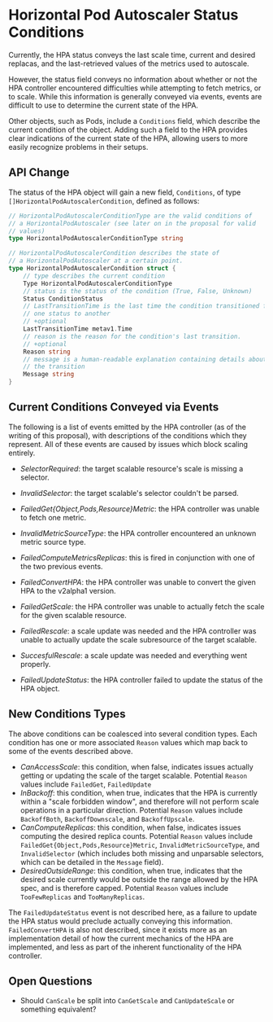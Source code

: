 Horizontal Pod Autoscaler Status Conditions
===========================================

Currently, the HPA status conveys the last scale time, current and desired
replacas, and the last-retrieved values of the metrics used to autoscale.

However, the status field conveys no information about whether or not the
HPA controller encountered difficulties while attempting to fetch metrics,
or to scale.  While this information is generally conveyed via events,
events are difficult to use to determine the current state of the HPA.

Other objects, such as Pods, include a `Conditions` field, which describe
the current condition of the object.  Adding such a field to the HPA
provides clear indications of the current state of the HPA, allowing users
to more easily recognize problems in their setups.

API Change
----------

The status of the HPA object will gain a new field, `Conditions`, of type
`[]HorizontalPodAutoscalerCondition`, defined as follows:

```go
// HorizontalPodAutoscalerConditionType are the valid conditions of
// a HorizontalPodAutoscaler (see later on in the proposal for valid
// values)
type HorizontalPodAutoscalerConditionType string

// HorizontalPodAutoscalerCondition describes the state of
// a HorizontalPodAutoscaler at a certain point.
type HorizontalPodAutoscalerCondition struct {
    // type describes the current condition
    Type HorizontalPodAutoscalerConditionType
    // status is the status of the condition (True, False, Unknown)
    Status ConditionStatus
    // LastTransitionTime is the last time the condition transitioned from
    // one status to another
    // +optional
    LastTransitionTime metav1.Time
    // reason is the reason for the condition's last transition.
    // +optional
    Reason string
    // message is a human-readable explanation containing details about
    // the transition
    Message string
}
```

Current Conditions Conveyed via Events
--------------------------------------

The following is a list of events emitted by the HPA controller (as of the
writing of this proposal), with descriptions of the conditions which they
represent.  All of these events are caused by issues which block scaling
entirely.

- *SelectorRequired*: the target scalable resource's scale is missing
  a selector.

- *InvalidSelector*: the target scalable's selector couldn't be parsed.

- *FailedGet{Object,Pods,Resource}Metric*: the HPA controller was unable
  to fetch one metric.

- *InvalidMetricSourceType*: the HPA controller encountered an unknown
  metric source type.

- *FailedComputeMetricsReplicas*: this is fired in conjunction with one of
  the two previous events.

- *FailedConvertHPA*: the HPA controller was unable to convert the given
  HPA to the v2alpha1 version.

- *FailedGetScale*: the HPA controller was unable to actually fetch the
  scale for the given scalable resource.

- *FailedRescale*: a scale update was needed and the HPA controller was
  unable to actually update the scale subresource of the target scalable.

- *SuccesfulRescale*: a scale update was needed and everything went
  properly.

- *FailedUpdateStatus*: the HPA controller failed to update the status of
  the HPA object.

New Conditions Types
--------------------

The above conditions can be coalesced into several condition types. Each
condition has one or more associated `Reason` values which map back to
some of the events described above.

- *CanAccessScale*: this condition, when false, indicates issues actually
  getting or updating the scale of the target scalable.  Potential
  `Reason` values include `FailedGet`, `FailedUpdate`
- *InBackoff*: this condition, when true, indicates that the HPA is
  currently within a "scale forbidden window", and therefore will not
  perform scale operations in a particular direction.  Potential `Reason`
  values include `BackoffBoth`, `BackoffDownscale`, and `BackoffUpscale`.
- *CanComputeReplicas*: this condition, when false, indicates issues
  computing the desired replica counts.  Potential `Reason` values include
  `FailedGet{Object,Pods,Resource}Metric`, `InvalidMetricSourceType`, and
  `InvalidSelector` (which includes both missing and unparsable selectors,
  which can be detailed in the `Message` field).
- *DesiredOutsideRange*: this condition, when true, indicates that the
  desired scale currently would be outside the range allowed by the HPA
  spec, and is therefore capped.  Potential `Reason` values include
  `TooFewReplicas` and `TooManyReplicas`.

The `FailedUpdateStatus` event is not described here, as a failure to
update the HPA status would preclude actually conveying this information.
`FailedConvertHPA` is also not described, since it exists more as an
implementation detail of how the current mechanics of the HPA are
implemented, and less as part of the inherent functionality of the HPA
controller.

Open Questions
--------------

* Should `CanScale` be split into `CanGetScale` and `CanUpdateScale` or
  something equivalent?
